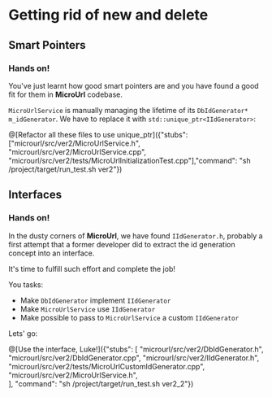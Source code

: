 # Getting rid of new and delete

## Smart Pointers

### Hands on!

You've just learnt how good smart pointers are and you have found a good fit for them in **MicroUrl** codebase.

`MicroUrlService` is manually managing the lifetime of its `DbIdGenerator* m_idGenerator`. We have to replace it with `std::unique_ptr<IIdGenerator>`:

@[Refactor all these files to use unique_ptr]({"stubs": ["microurl/src/ver2/MicroUrlService.h", "microurl/src/ver2/MicroUrlService.cpp", "microurl/src/ver2/tests/MicroUrlInitializationTest.cpp"],"command": "sh /project/target/run_test.sh ver2"})

## Interfaces

### Hands on!

In the dusty corners of **MicroUrl**, we have found `IIdGenerator.h`, probably a first attempt that a former developer did to extract the id generation concept into an interface.

It's time to fulfill such effort and complete the job!

You tasks:

- Make `DbIdGenerator` implement `IIdGenerator`
- Make `MicroUrlService` use `IIdGenerator`
- Make possible to pass to `MicroUrlService` a custom `IIdGenerator`

Lets' go:

@[Use the interface, Luke!]({"stubs": [
	 "microurl/src/ver2/DbIdGenerator.h",
	 "microurl/src/ver2/DbIdGenerator.cpp",
	 "microurl/src/ver2/IIdGenerator.h", 
	 "microurl/src/ver2/tests/MicroUrlCustomIdGenerator.cpp",
	 "microurl/src/ver2/MicroUrlService.h",	 
	],
	"command": "sh /project/target/run_test.sh ver2_2"})